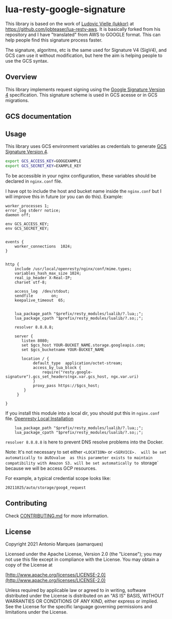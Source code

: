 # lua-resty-google-signature

This library is based on the work of [Ludovic Vielle (lukkor)](https://github.com/jobteaser)
at https://github.com/jobteaser/lua-resty-aws.
It is basically forked from his repository and I have "translated" from AWS to GOOGLE format. 
This can help people find this signature process faster.

The signature, algoritms, etc is the same used for Signature V4 (SigV4), and GCS cam use it without modification, but here the aim is helping people to use the GCS syntax.

## Overview

This library implements request signing using the [Google Signature
Version 4][goog4] specification. This signature scheme is used in GCS acesse or in GCS migrations.

## GCS documentation

[goog4]: https://cloud.google.com/storage/docs/access-control/signed-urls

## Usage

This library uses GCS environment variables as credentials to
generate [GCS Signature Version 4][goog4].

```bash
export GCS_ACCESS_KEY=GOOGEXAMPLE
export GCS_SECRET_KEY=EXAMPLE_KEY
```

To be accessible in your nginx configuration, these variables should be
declared in `nginx.conf` file.

I have opt to include the host and bucket name inside the `nginx.conf` but I will improve this in future (or you can do this).
Example:

```nginx
worker_processes 1;
error_log stderr notice;
daemon off;

env GCS_ACCESS_KEY;
env GCS_SECRET_KEY;


events {
    worker_connections  1024;
}


http {
    include /usr/local/openresty/nginx/conf/mime.types;
    variables_hash_max_size 1024;
    real_ip_header X-Real-IP;
    charset utf-8;

    access_log  /dev/stdout;
    sendfile        on;
    keepalive_timeout  65;


    lua_package_path "$prefix/resty_modules/lualib/?.lua;;";
    lua_package_cpath "$prefix/resty_modules/lualib/?.so;;";

    resolver 8.8.8.8;

    server {
       listen 8080;
       set $gcs_host YOUR-BUCKET_NAME.storage.googleapis.com;
       set $gcs_bucketname YOUR-BUCKET_NAME

       location / {
            default_type  application/octet-stream;
            access_by_lua_block {
                require("resty.google-signature").gcs_set_headers(ngx.var.gcs_host, ngx.var.uri)
            }
            proxy_pass https://$gcs_host;
        }
     }

}
```

If you install this module into a local dir, you should put this in `nginx.conf` file.
[Openresty Local Installation](https://opm.openresty.org/docs#local-installation)

```nginx
    lua_package_path "$prefix/resty_modules/lualib/?.lua;;";
    lua_package_cpath "$prefix/resty_modules/lualib/?.so;;";
```

`resolver 8.8.8.8` is here to prevent DNS resolve problems into the Docker.

Note: 
It's not necessary  to set either `<LOCATION>` or `<SERVICE>. 
`<LOCATION>` will be set automatically to  `auto` value  as this parameter exists to maintain compatibility with Amazon S3.
`<SERVICE>`  will be set automatically to  `storage` because we will be access GCP resources.

For example, a typical credential scope looks like:

`20211025/auto/storage/goog4_request`



## Contributing

Check [CONTRIBUTING.md](CONTRIBUTING.md) for more information.

## License

Copyright 2021 Antonio Marques (aamarques)

Licensed under the Apache License, Version 2.0 (the "License");
you may not use this file except in compliance with the License.
You may obtain a copy of the License at

  [http://www.apache.org/licenses/LICENSE-2.0](http://www.apache.org/licenses/LICENSE-2.0)

Unless required by applicable law or agreed to in writing, software
distributed under the License is distributed on an "AS IS" BASIS,
WITHOUT WARRANTIES OR CONDITIONS OF ANY KIND, either express or implied.
See the License for the specific language governing permissions and
limitations under the License.
